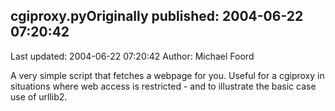 ## cgiproxy.pyOriginally published: 2004-06-22 07:20:42 
Last updated: 2004-06-22 07:20:42 
Author: Michael Foord 
 
A very simple script that fetches a webpage for you. Useful for a cgiproxy in situations where web access is restricted - and to illustrate the basic case use of urllib2.